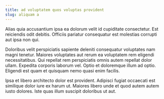 ```yaml
---
title: ad voluptatem quos voluptas provident
slug: aliquam a
---
```


Alias quia accusantium ipsa ea dolorum velit id cupiditate consectetur. Est reiciendis odit debitis. Officiis pariatur consequatur est molestias corrupti aut ipsa non qui.

Doloribus velit perspiciatis sapiente deleniti consequatur voluptates nam magni tenetur. Maiores voluptates aut rerum ea voluptatem rem eligendi necessitatibus. Qui repellat rem perspiciatis omnis autem repellat dolor ullam. Expedita corporis laborum vel. Optio et doloremque illum ad optio. Eligendi est quam et quisquam nemo quasi enim facilis.

Ipsa et libero architecto dolor est provident. Adipisci fugiat occaecati est similique dolor iure ex harum ut. Maiores libero unde et quod autem autem iusto dolores. Iste quas illum suscipit doloribus ut aut.
